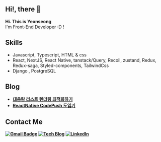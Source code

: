 ## <strong> Hi!, there 👋</strong>

 <strong>Hi. This is Yeonseong</strong> <br/>
 I'm Front-End Developer :D !
 
 
 ## <strong> Skills </strong>
  - Javascript, Typescript, HTML & css
  - React, NextJS, React Native, tanstack/Query, Recoil, zustand, Redux, Redux-saga, Styled-components, TailwindCss 
  - Django , PostgreSQL


## <strong>Blog<strong>
- [대용량 리스트 렌더링 최적화하기](https://leeyeonseong.github.io/tech-blog/articles/react-virtualized/)
- [ReactNative CodePush 도입기](https://leeyeonseong.github.io/tech-blog/articles/react-native-codepush/)

## <strong>Contact Me </strong>

[![Gmail Badge](https://img.shields.io/badge/Gmail-d14836?style=flat-square&logo=Gmail&logoColor=white&link=mailto:snugyun01@gmail.com)](mailto:dustjd1535@gmail.com)
[![Tech Blog](https://img.shields.io/badge/Tech%20Blog-black?style=flat&logo=Git&logoColor=181717)](https://leeyeonseong.github.io/tech-blog/)
[![LinkedIn](https://img.shields.io/badge/LinkedIn-blue?style=flat-square&logo=LinkedIn&logoColor=white)](https://www.linkedin.com/in/leeys1535/)

 
 <br/>
